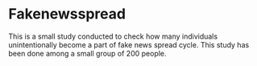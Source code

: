 # Fakenewsspread
This is a small study conducted to check how many individuals unintentionally become a part of fake news spread cycle. This study has been done among a small group of 200 people.
